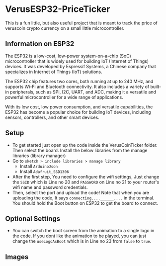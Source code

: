 # VerusESP32-PriceTicker

This is a fun little, but also useful project that is meant to track the price of veruscoin crypto currency on a small little microcontroller.

## Information on ESP32

The ESP32 is a low-cost, low-power system-on-a-chip (SoC) microcontroller that is widely used for building IoT (Internet of Things) devices. It was developed by Espressif Systems, a Chinese company that specializes in Internet of Things (IoT) solutions.

The ESP32 chip features two cores, both running at up to 240 MHz, and supports Wi-Fi and Bluetooth connectivity. It also includes a variety of built-in peripherals, such as SPI, I2C, UART, and ADC, making it a versatile and powerful microcontroller for a wide range of applications.

With its low cost, low power consumption, and versatile capabilities, the ESP32 has become a popular choice for building IoT devices, including sensors, controllers, and other smart devices.

## Setup

- To get started just open up the code inside the VerusCoinTicker folder. Then select the board. Install the below libraries from the manage libraries (library manager)
- Go to `sketch > include libraries > manage library`
  - Install `ArduinoJson`
  - Install `Adafruit_SSD1306`
- After the first step, You need to configure the wifi settings, Just change the `SSID` which is Line no 20 and `PASSWORD` on Line no 21 to your router's wifi name and password credentials.
- Then, select the port and upload the code! Note that when you are uploading the code, It says `connecting....______....` in the terminal. You should hold the Boot button on ESP32 to get the board to connect.

## Optional Settings

- You can switch the boot screen from the animation to a single logo in the code. If you dont like the animation to be played, you can just change the `useLogoAsBoot` which is in Line no 23 from `false` to `true`.

## Images
